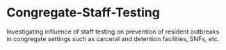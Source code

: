 # Congregate-Staff-Testing
Investigating influence of staff testing on prevention of resident outbreaks in congregate settings such as carceral and detention facilities, SNFs, etc.

